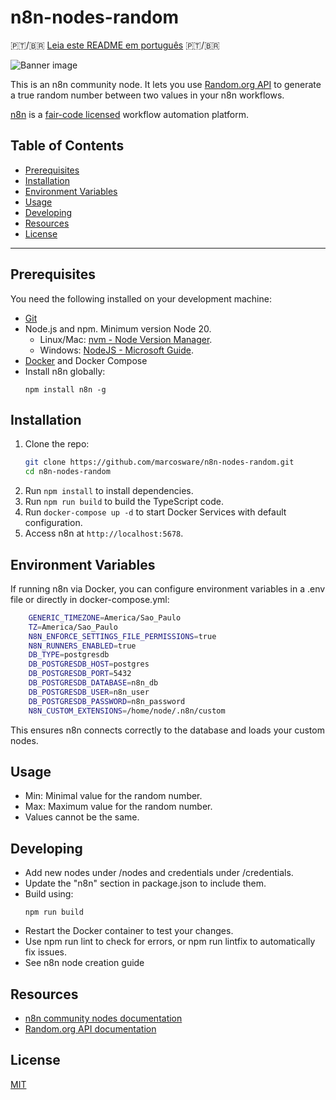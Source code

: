 # n8n-nodes-random

🇵🇹/🇧🇷 [Leia este README em português](README-PTBR.md) 🇵🇹/🇧🇷 

![Banner image](https://user-images.githubusercontent.com/10284570/173569848-c624317f-42b1-45a6-ab09-f0ea3c247648.png)

This is an n8n community node. It lets you use [Random.org API](https://www.random.org/integers/) to generate a true random number between two values in your n8n workflows.

[n8n](https://n8n.io/) is a [fair-code licensed](https://docs.n8n.io/reference/license/) workflow automation platform.

## Table of Contents

- [Prerequisites](#prerequisites)
- [Installation](#installation)
- [Environment Variables](#environment-variables)
- [Usage](#usage)
- [Developing](#developing)
- [Resources](#resources)
- [License](#license)

---

## Prerequisites

You need the following installed on your development machine:

* [Git](https://git-scm.com/downloads)
* Node.js and npm. Minimum version Node 20.
  - Linux/Mac: [nvm - Node Version Manager](https://github.com/nvm-sh/nvm).
  - Windows: [NodeJS - Microsoft Guide](https://docs.microsoft.com/en-us/windows/dev-environment/javascript/nodejs-on-windows).
* [Docker](https://www.docker.com/) and Docker Compose
* Install n8n globally:
    ```
    npm install n8n -g
    ```

## Installation

1. Clone the repo:
    ```bash
    git clone https://github.com/marcosware/n8n-nodes-random.git
    cd n8n-nodes-random
    ```
2. Run `npm install` to install dependencies.
3. Run `npm run build` to build the TypeScript code.
4. Run `docker-compose up -d` to start Docker Services with default configuration.
5. Access n8n at `http://localhost:5678`.

## Environment Variables

If running n8n via Docker, you can configure environment variables in a .env file or directly in docker-compose.yml:
```bash
    GENERIC_TIMEZONE=America/Sao_Paulo
    TZ=America/Sao_Paulo
    N8N_ENFORCE_SETTINGS_FILE_PERMISSIONS=true
    N8N_RUNNERS_ENABLED=true
    DB_TYPE=postgresdb
    DB_POSTGRESDB_HOST=postgres
    DB_POSTGRESDB_PORT=5432
    DB_POSTGRESDB_DATABASE=n8n_db
    DB_POSTGRESDB_USER=n8n_user
    DB_POSTGRESDB_PASSWORD=n8n_password
    N8N_CUSTOM_EXTENSIONS=/home/node/.n8n/custom
```
This ensures n8n connects correctly to the database and loads your custom nodes.

## Usage

* Min: Minimal value for the random number.
* Max: Maximum value for the random number.
* Values cannot be the same.

## Developing

* Add new nodes under /nodes and credentials under /credentials.
* Update the "n8n" section in package.json to include them.
* Build using:
    ```
    npm run build
    ```
* Restart the Docker container to test your changes.
* Use npm run lint to check for errors, or npm run lintfix to automatically fix issues.
* See n8n node creation guide

## Resources

* [n8n community nodes documentation](https://docs.n8n.io/integrations/#community-nodes)
* [Random.org API documentation](https://www.random.org/clients/http/)

## License

[MIT](https://github.com/n8n-io/n8n-nodes-starter/blob/master/LICENSE.md)
